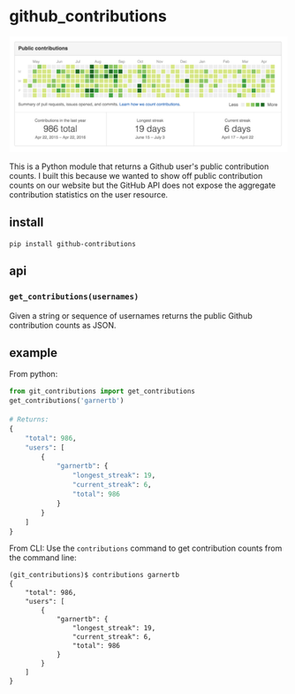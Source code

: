 # github_contributions

![Github Contributions](/img/contributions.png?raw=true "Contributions Screenshot")

This is a Python module that returns a Github user's public contribution counts.  I built this because we wanted to
  show off public contribution counts on our website but the GitHub API does not expose the aggregate contribution
  statistics on the user resource.

## install

    pip install github-contributions

## api

### `get_contributions(usernames)`

Given a string or sequence of usernames returns the public Github contribution counts as JSON.


## example

From python:

```python
from git_contributions import get_contributions
get_contributions('garnertb')

# Returns:
{
    "total": 986,
    "users": [
        {
            "garnertb": {
                "longest_streak": 19,
                "current_streak": 6,
                "total": 986
            }
        }
    ]
}
```

From CLI:
Use the `contributions` command to get contribution counts from the command line:

```shell
(git_contributions)$ contributions garnertb
{
    "total": 986,
    "users": [
        {
            "garnertb": {
                "longest_streak": 19,
                "current_streak": 6,
                "total": 986
            }
        }
    ]
}
```